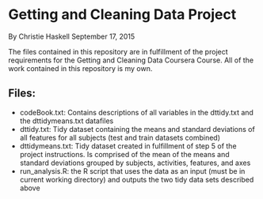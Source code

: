 Getting and Cleaning Data Project
===

By Christie Haskell
September 17, 2015

The files contained in this repository are in fulfillment of the project requirements for the Getting and Cleaning Data Coursera Course. All of the work contained in this repository is my own.

Files:
---

- codeBook.txt: Contains descriptions of all variables in the dttidy.txt and the dttidymeans.txt datafiles
- dttidy.txt: Tidy dataset containing the means and standard deviations of all features for all subjects (test and train datasets combined)
- dttidymeans.txt: Tidy dataset created in fulfillment of step 5 of the project instructions. Is comprised of the mean of the means and standard deviations grouped by subjects, activities, features, and axes
- run_analysis.R: the R script that uses the data as an input (must be in current working directory) and outputs the two tidy data sets described above
